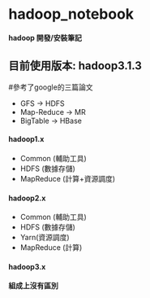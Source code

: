 # hadoop_notebook
**hadoop 開發/安裝筆記**

## 目前使用版本: hadoop3.1.3


#參考了google的三篇論文

- GFS -> HDFS
- Map-Reduce -> MR
- BigTable -> HBase


#### hadoop1.x 

- Common (輔助工具)
- HDFS (數據存儲)
- MapReduce (計算+資源調度)

#### hadoop2.x

- Common (輔助工具)
- HDFS (數據存儲)
- Yarn(資源調度)
- MapReduce (計算)

#### hadoop3.x

**組成上沒有區別**





